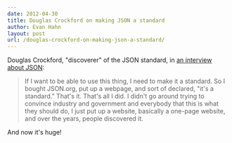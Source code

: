```yaml
---
date: 2012-04-30
title: Douglas Crockford on making JSON a standard
author: Evan Hahn
layout: post
url: /douglas-crockford-on-making-json-a-standard/
---
```


Douglas Crockford, "discoverer" of the JSON standard, in [an interview about JSON][1]:

> If I want to be able to use this thing, I need to make it a standard. So I bought JSON.org, put up a webpage, and sort of declared, "it's a standard." That's it. That's all I did. I didn't go around trying to convince industry and government and everybody that this is what they should do, I just put up a website, basically a one-page website, and over the years, people discovered it.

And now it's huge!

[1]: https://youtu.be/kc8BAR7SHJI
